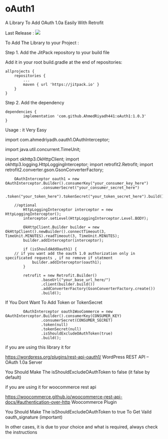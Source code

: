 # oAuth1
A Library To Add OAuth 1.0a Easily With Retrofit

Last Release :
[![](https://jitpack.io/v/AhmedRiyadh441/oAuth1.svg)](https://jitpack.io/#AhmedRiyadh441/oAuth1)

To Add The Library to your Project :

Step 1. Add the JitPack repository to your build file

Add it in your root build.gradle at the end of repositories:

	allprojects {
		repositories {
			...
			maven { url 'https://jitpack.io' }
		}
	}
  
  
Step 2. Add the dependency


	dependencies {
	        implementation 'com.github.AhmedRiyadh441:oAuth1:1.0.3'
	}

Usage :
it Very Easy

import com.ahmedriyadh.oauth1.OAuthInterceptor;

import java.util.concurrent.TimeUnit;

import okhttp3.OkHttpClient;
import okhttp3.logging.HttpLoggingInterceptor;
import retrofit2.Retrofit;
import retrofit2.converter.gson.GsonConverterFactory;

	    
	    OAuthInterceptor oauth1 = new OAuthInterceptor.Builder().consumerKey("your_consumer_key_here")
                    .consumerSecret("your_consumer_secret_here")
                    .token("your_token_here").tokenSecret("your_token_secret_here").build();
		    
		//optional
            HttpLoggingInterceptor interceptor = new HttpLoggingInterceptor();
            interceptor.setLevel(HttpLoggingInterceptor.Level.BODY);

            OkHttpClient.Builder builder = new OkHttpClient().newBuilder().connectTimeout(3, TimeUnit.MINUTES).readTimeout(3, TimeUnit.MINUTES);
            builder.addInterceptor(interceptor);

            if (isShouldAddOauth1) {
	    // if you want add the oauth 1.0 authorization only in specificated requests , if no remove if statment
                builder.addInterceptor(oauth1);
            }

            retrofit = new Retrofit.Builder()
                    .baseUrl("your_base_url_here/")
                    .client(builder.build())
                    .addConverterFactory(GsonConverterFactory.create())
                    .build();
		    
If You Dont Want To Add Token or TokenSecret

		    OAuthInterceptor oauth1WooCommerce = new OAuthInterceptor.Builder().consumerKey(CONSUMER_KEY)
                    .consumerSecret(CONSUMER_SECRET)
                    .token(null)
                    .tokenSecret(null)
                    .isShouldExcludeOAuthToken(true)
                    .build();
		    
if you are using this library it for 

https://wordpress.org/plugins/rest-api-oauth1/
WordPress REST API – OAuth 1.0a Server

You Should Make The isShouldExcludeOAuthToken to false (it false by default)

if you are using it for woocommerce rest api

https://woocommerce.github.io/woocommerce-rest-api-docs/#authentication-over-http
Woocommerce Plugin

You Should Make The isShouldExcludeOAuthToken to true
To Get Vaild oauth_signature (important)

In other cases, it is due to your choice and what is required, always check the instructions
